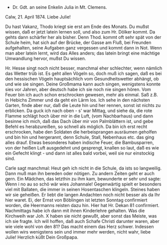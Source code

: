 + Dr. Gdt. an seine Enkelin Julia in Mt. Clemens.

 Calw, 21. April 1874.
Liebe Julie!

Du hast Vakanz, Thodo kriegt sie erst am Ende des Monats. Du mußst wissen, daß er jetzt latein lernen soll, und also zum Hr. Dölker kommt. Da gehts dann schärfer her als bisher. Denn Thod. kommt oft sehr spät von der Schule heim, hat sich auf der Brücke, der Gasse am Fluß, bei Freunden aufgehalten, seine Aufgaben ganz vergessen und kommt dann in Not. Wenn man aber latein lernt, wird das Alles anders; das latein bringt eine mächtige Umwandlung hervor, mußst Du wissen.

Hr. Hesse singt noch nicht besser, manchmal eher schlechter, wenn nämlich das Wetter trüb ist. Es geht allen Vögeln so, doch muß ich sagen, daß es bei den hessischen Vögeln hauptsächlich vom Gesundheitswetter abhängt, ob und wie sie singen. Deine Großmama kann auch singen, wenigstens konnte sies vor Jahren, aber deutsch habe ich sie noch nie singen hören. 
Vom Feuer bin ich auch schon erschrocken gewesen, mehr als einmal. Saß z.B. in Hebichs Zimmer und da geht ein Lärm los. Ich sehe in den nächsten Garten, finde aber nur, daß die Leute hin und her rennen, sonst ist nichts zu erblicken. Da guck ich nach oben - s' war Mittag, und siehe da, die rote Flamme schlägt hoch über mir in die Luft, (vom Nachbarhaus) und dann besinne ich mich, daß das Dach über mir von Palmblättern ist, und gebe Befehl es herabzureißen, so schnell als möglich. Da bin ich erst recht erschrocken, habe den Soldaten die herbeisprangen ausräumen geholfen und bin hin und hergerannt, denn Schule, Stall, Nebenhaus etc. das ging alles drauf. Etwas besonderes haben indische Feuer, die Bambusparren, von der heißen Luft ausgedehnt und gesprengt, knallen so laut, daß es wie ein Gefecht klingt - und dann ist alles bald vorbei, weil sie nur einstockig sind.

Carle sagt manchmal: Heut geh ich nicht in die Schule, da ists so langweilig. Dann muß man ihn bereden oder nötigen. Zu andern Zeiten geht er auch gern. Ein Mädchen, das letzthin zu ihm kam, bewunderte er sehr und sagte: Wenn i no au so schö wär wies Johannale! Gegenwärtig spielt er besonders viel mit Ballaten, die immer in seinen Hosentaschen klingeln. Steines haben wir sie geheißen. Er liebt die langen Andachten noch nicht besser als da Ihr hier waret. Ei, der Ernst von Böblingen ist letzten Sonntag confirmiert worden, die Heermanns reisten dazu hin. Hier hat Hr. Dekan 81 confirmiert. Nachmittags habe ich dann mit ihnen Kinderlehre gehalten. Was die Kirchweih war Joh. X haben sie nicht gewußt, aber sonst das Meiste, was ich sie fragte. Ich will hoffen, daß auch Schafe Christi darunter waren, aber wie viele wohl von den 81? Das macht einem das Herz schwer. Indessen wollen wirs wenigstens sein und immer mehr werden, nicht wahr, liebe Julie! 
 Herzlich küßt Dein Großpapa.
